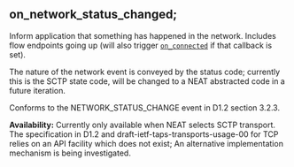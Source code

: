 ## on_network_status_changed;

Inform application that something has happened in the
network. Includes flow endpoints going up (will also trigger
[`on_connected`](callb.on_connected) if that callback is set).

The nature of the network event is conveyed by the status code;
currently this is the SCTP state code, will be changed to a NEAT
abstracted code in a future iteration.

Conforms to the NETWORK_STATUS_CHANGE event in D1.2 section 3.2.3.

**Availability:** Currently only available when NEAT selects SCTP
  transport. The specification in D1.2 and
  draft-ietf-taps-transports-usage-00 for TCP relies on an API
  facility which does not exist; An alternative implementation
  mechanism is being investigated.
  
